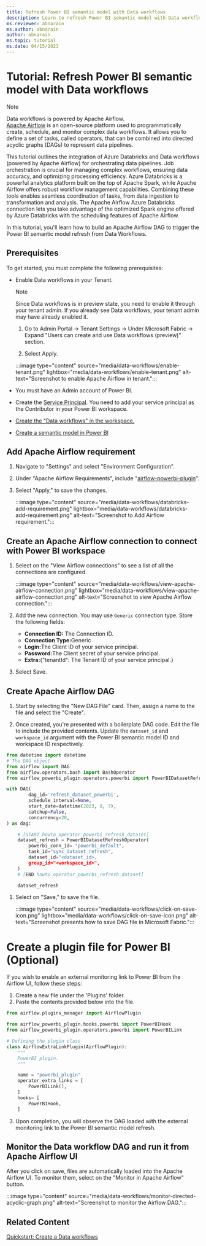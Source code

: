 ```yaml
---
title: Refresh Power BI semantic model with Data workflows
description: Learn to refresh Power BI semantic model with Data workflows.
ms.reviewer: abnarain
ms.author: abnarain
author: abnarain
ms.topic: tutorial
ms.date: 04/15/2023
---
```


# Tutorial: Refresh Power BI semantic model with Data workflows

> [!NOTE]
> Data workflows is powered by Apache Airflow. </br> [Apache Airflow](https://airflow.apache.org/) is an open-source platform used to programmatically create, schedule, and monitor complex data workflows. It allows you to define a set of tasks, called operators, that can be combined into directed acyclic graphs (DAGs) to represent data pipelines.

This tutorial outlines the integration of Azure Databricks and Data workflows (powered by Apache Airflow) for orchestrating data pipelines. Job orchestration is crucial for managing complex workflows, ensuring data accuracy, and optimizing processing efficiency. Azure Databricks is a powerful analytics platform built on the top of Apache Spark, while Apache Airflow offers robust workflow management capabilities. Combining these tools enables seamless coordination of tasks, from data ingestion to transformation and analysis. The Apache Airflow Azure Databricks connection lets you take advantage of the optimized Spark engine offered by Azure Databricks with the scheduling features of Apache Airflow.

In this tutorial, you'll learn how to build an Apache Airflow DAG to trigger the Power BI semantic model refresh from Data Workflows.

## Prerequisites

To get started, you must complete the following prerequisites:

- Enable Data workflows in your Tenant.

  > [!NOTE]
  > Since Data workflows is in preview state, you need to enable it through your tenant admin. If you already see Data workflows, your tenant admin may have already enabled it.

  1. Go to Admin Portal -> Tenant Settings -> Under Microsoft Fabric -> Expand "Users can create and use Data workflows (preview)" section.

  2. Select Apply.

  :::image type="content" source="media/data-workflows/enable-tenant.png" lightbox="media/data-workflows/enable-tenant.png" alt-text="Screenshot to enable Apache Airflow in tenant.":::

- You must have an Admin account of Power BI.

- Create the [Service Principal](/entra/identity-platform/howto-create-service-principal-portal). You need to add your service principal as the Contributor in your Power BI workspace.

- [Create the "Data workflows" in the workspace.](../data-factory/create-data-workflows.md)

- [Create a semantic model in Power BI](https://docs.databricks.com/en/getting-started/data-pipeline-get-started.html)

## Add Apache Airflow requirement

1. Navigate to "Settings" and select "Environment Configuration".

2. Under "Apache Airflow Requirements", include "[airflow-powerbi-plugin](https://pypi.org/project/airflow-powerbi-plugin/)".

3. Select "Apply," to save the changes.

   :::image type="content" source="media/data-workflows/databricks-add-requirement.png" lightbox="media/data-workflows/databricks-add-requirement.png" alt-text="Screenshot to Add Airflow requirement.":::

## Create an Apache Airflow connection to connect with Power BI workspace

1. Select on the "View Airflow connections" to see a list of all the connections are configured.

   :::image type="content" source="media/data-workflows/view-apache-airflow-connection.png" lightbox="media/data-workflows/view-apache-airflow-connection.png" alt-text="Screenshot to view Apache Airflow connection.":::

2. Add the new connection. You may use `Generic` connection type. Store the following fields:
    * <strong>Connection ID:</strong> The Connection ID.
    * <strong>Connection Type:</strong>Generic
    * <strong>Login:</strong>The Client ID of your service principal.
    * <strong>Password:</strong>The Client secret of your service principal.
    * <strong>Extra:</strong>{"tenantId": The Tenant ID of your service principal.}

3. Select Save.

## Create Apache Airflow DAG

1. Start by selecting the "New DAG File" card. Then, assign a name to the file and select the "Create".

1. Once created, you're presented with a boilerplate DAG code. Edit the file to include the provided contents. Update the `dataset_id` and `workspace_id` argument with the Power BI semantic model ID and workspace ID respectively.

```python
from datetime import datetime
# The DAG object
from airflow import DAG
from airflow.operators.bash import BashOperator
from airflow_powerbi_plugin.operators.powerbi import PowerBIDatasetRefreshOperator

with DAG(
        dag_id='refresh_dataset_powerbi',
        schedule_interval=None,
        start_date=datetime(2023, 8, 7),
        catchup=False,
        concurrency=20,
) as dag:

    # [START howto_operator_powerbi_refresh_dataset]
    dataset_refresh = PowerBIDatasetRefreshOperator(
        powerbi_conn_id= "powerbi_default",
        task_id="sync_dataset_refresh",
        dataset_id="<dataset_id>,
        group_id="<workspace_id>",
    )
    # [END howto_operator_powerbi_refresh_dataset]

    dataset_refresh

```

1. Select on "Save," to save the file.

   :::image type="content" source="media/data-workflows/click-on-save-icon.png" lightbox="media/data-workflows/click-on-save-icon.png" alt-text="Screenshot presents how to save DAG file in Microsoft Fabric.":::

# Create a plugin file for Power BI (Optional)

If you wish to enable an external monitoring link to Power BI from the Airflow UI, follow these steps:

1. Create a new file under the 'Plugins' folder.
2. Paste the contents provided below into the file.
```python
from airflow.plugins_manager import AirflowPlugin

from airflow_powerbi_plugin.hooks.powerbi import PowerBIHook
from airflow_powerbi_plugin.operators.powerbi import PowerBILink

# Defining the plugin class
class AirflowExtraLinkPlugin(AirflowPlugin):
    """
    PowerBI plugin.
    """

    name = "powerbi_plugin"
    operator_extra_links = [
        PowerBILink(),
    ]
    hooks= [
        PowerBIHook,
    ]
```
3. Upon completion, you will observe the DAG loaded with the external monitoring link to the Power BI semantic model refresh.

## Monitor the Data workflow DAG and run it from Apache Airflow UI

After you click on save, files are automatically loaded into the Apache Airflow UI. To monitor them, select on the "Monitor in Apache Airflow" button.

:::image type="content" source="media/data-workflows/monitor-directed-acyclic-graph.png" alt-text="Screenshot to monitor the Airflow DAG.":::

## Related Content

[Quickstart: Create a Data workflows](../data-factory/create-data-workflows.md)
